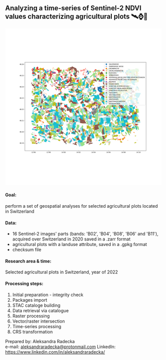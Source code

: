 ## Analyzing a time-series of Sentinel-2 NDVI values characterizing agricultural plots 🛰️⌚🥕

![](image/landuse.png)

#### Goal: 
perform a set of geospatial analyses for selected agricultural plots located in Switzerland

#### Data:
- 16 Sentinel-2 images' parts (bands: 'B02', 'B04', 'B08', 'B06' and 'B11'), acquired over Switzerland in 2020 saved in a .zarr format
- agricultural plots with a landuse attribute, saved in a .gpkg format
- checksum file 

#### Research area & time: 
Selected agricultural plots in Switzerland, year of 2022

#### Processing steps:
1. Initial preparation - integrity check
2. Packages import
3. STAC cataloge building
4. Data retrieval via catalogue
5. Raster processing
6. Vector/raster intersection
7. Time-series processing
8. CRS transformation

Prepared by: Aleksandra Radecka <br/>
e-mail: aleksandraradecka@protonmail.com
LinkedIn: https://www.linkedin.com/in/aleksandraradecka/
